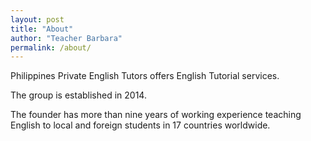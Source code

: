 ```yaml
---
layout: post
title: "About"
author: "Teacher Barbara"
permalink: /about/
---
```


Philippines Private English Tutors offers English Tutorial services.

The group is established in 2014.

The founder has more than nine years of working experience teaching English to local and foreign students in 17 countries worldwide.
